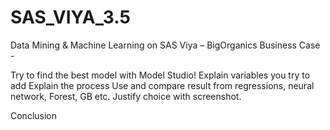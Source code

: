 # SAS_VIYA_3.5

Data Mining & Machine Learning on SAS Viya – BigOrganics Business Case -

Try to find the best model with Model Studio!
Explain variables you try to add 
Explain the process
Use and compare result from regressions, neural network, Forest, GB etc. 
 Justify choice with screenshot.

Conclusion
